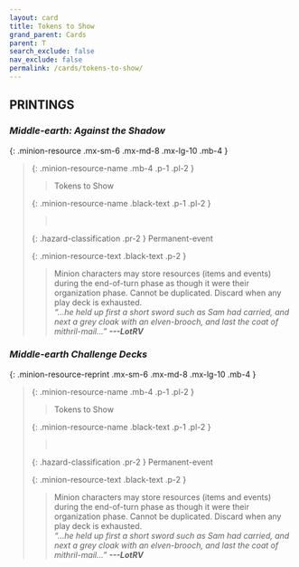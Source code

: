 ```yaml
---
layout: card
title: Tokens to Show
grand_parent: Cards
parent: T
search_exclude: false
nav_exclude: false
permalink: /cards/tokens-to-show/
---
```


## PRINTINGS


### _Middle-earth: Against the Shadow_

{: .minion-resource .mx-sm-6 .mx-md-8 .mx-lg-10 .mb-4 }
> {: .minion-resource-name .mb-4 .p-1 .pl-2 }
> > <div class="hazard-mp"></div>
> > <div class="card-name">Tokens to Show</div>
>
> {: .minion-resource-name .black-text .p-1 .pl-2 }
> > &nbsp;
>
> {: .hazard-classification .pr-2 }
> Permanent-event
>
> {: .minion-resource-text .black-text .p-2 }
> > Minion characters may store resources (items and events) during the end-of-turn phase as though it were their organization phase. Cannot be duplicated. Discard when any play deck is exhausted.   <br>_“...he held up first a short sword such as Sam had carried, and next a grey cloak with an elven-brooch, and last the coat of mithril-mail...”_ ***---&#65279;LotRV*** 
> 

### _Middle-earth Challenge Decks_

{: .minion-resource-reprint .mx-sm-6 .mx-md-8 .mx-lg-10 .mb-4 }
> {: .minion-resource-name .mb-4 .p-1 .pl-2 }
> > <div class="hazard-mp"></div>
> > <div class="card-name">Tokens to Show</div>
>
> {: .minion-resource-name .black-text .p-1 .pl-2 }
> > &nbsp;
>
> {: .hazard-classification .pr-2 }
> Permanent-event
>
> {: .minion-resource-text .black-text .p-2 }
> > Minion characters may store resources (items and events) during the end-of-turn phase as though it were their organization phase. Cannot be duplicated. Discard when any play deck is exhausted.   <br>_“...he held up first a short sword such as Sam had carried, and next a grey cloak with an elven-brooch, and last the coat of mithril-mail...”_ ***---&#65279;LotRV*** 
> 
